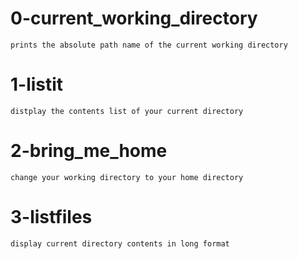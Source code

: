 # 0-current_working_directory
	prints the absolute path name of the current working directory
# 1-listit
	distplay the contents list of your current directory
# 2-bring_me_home
	change your working directory to your home directory
# 3-listfiles
	display current directory contents in long format
